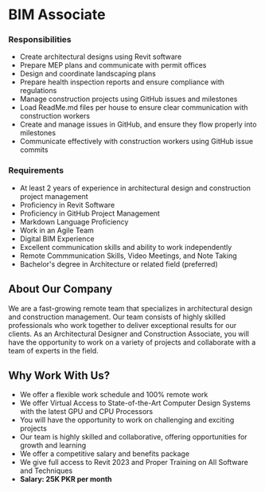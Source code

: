 # BIM Associate

### Responsibilities
- Create architectural designs using Revit software
- Prepare MEP plans and communicate with permit offices
- Design and coordinate landscaping plans
- Prepare health inspection reports and ensure compliance with regulations
- Manage construction projects using GitHub issues and milestones
- Load ReadMe.md files per house to ensure clear communication with construction workers
- Create and manage issues in GitHub, and ensure they flow properly into milestones
- Communicate effectively with construction workers using GitHub issue commits
### Requirements
- At least 2 years of experience in architectural design and construction project management
- Proficiency in Revit Software
- Proficiency in GitHub Project Management
- Markdown Language Proficiency
- Work in an Agile Team
- Digital BIM Experience
- Excellent communication skills and ability to work independently
- Remote Commmunication Skills, Video Meetings, and Note Taking
- Bachelor's degree in Architecture or related field (preferred)
## About Our Company
We are a fast-growing remote team that specializes in architectural design and construction management. Our team consists of highly skilled professionals who work together to deliver exceptional results for our clients. As an Architectural Designer and Construction Associate, you will have the opportunity to work on a variety of projects and collaborate with a team of experts in the field.
## Why Work With Us?
- We offer a flexible work schedule and 100% remote work
- We offer Virtual Access to State-of-the-Art Computer Design Systems with the latest GPU and CPU Processors
- You will have the opportunity to work on challenging and exciting projects
- Our team is highly skilled and collaborative, offering opportunities for growth and learning
- We offer a competitive salary and benefits package
- We give full access to Revit 2023 and Proper Training on All Software and Techniques
- **Salary: 25K PKR per month**
